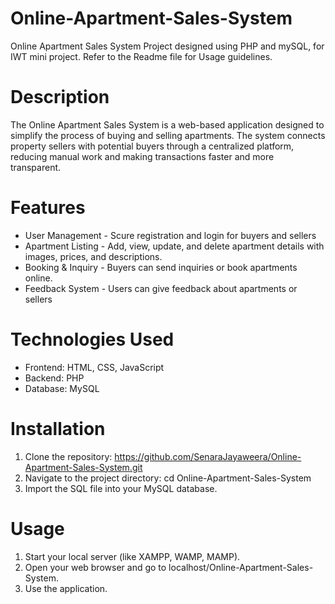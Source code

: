 # Online-Apartment-Sales-System
Online Apartment Sales System Project designed using PHP and mySQL, for IWT mini project. Refer to the Readme file for Usage guidelines.

# Description
The Online Apartment Sales System is a web-based application designed to simplify the process of buying and selling apartments. The system connects property sellers with potential buyers through a centralized platform, reducing manual work and making transactions faster and more transparent.

# Features
- User Management - Scure registration and login for buyers and sellers
- Apartment Listing - Add, view, update, and delete apartment details with images, prices, and descriptions.
- Booking & Inquiry - Buyers can send inquiries or book apartments online.
- Feedback System - Users can give feedback about apartments or sellers

# Technologies Used
- Frontend: HTML, CSS, JavaScript
- Backend: PHP
- Database: MySQL

# Installation
1. Clone the repository: https://github.com/SenaraJayaweera/Online-Apartment-Sales-System.git
2. Navigate to the project directory: cd Online-Apartment-Sales-System
3. Import the SQL file into your MySQL database.

# Usage
1. Start your local server (like XAMPP, WAMP, MAMP).
2. Open your web browser and go to localhost/Online-Apartment-Sales-System.
3. Use the application.
